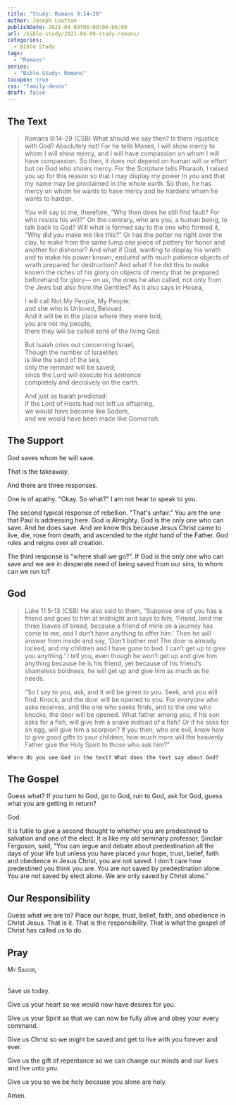 ```yaml
---
title: "Study: Romans 9:14-29"
author: Joseph Louthan
publishDate: 2021-04-09T06:00:00-06:00
url: /bible-study/2021-04-09-study-romans/
categories:
  - Bible Study
tags:
  - "Romans"
series:
  - "Bible Study: Romans"
tocopen: true
css: "family-devos"
draft: false
---
```

## The Text

>Romans 9:14-29 (CSB) What should we say then? Is there injustice with God? Absolutely not! For he tells Moses, I will show mercy to whom I will show mercy, and I will have compassion on whom I will have compassion. So then, it does not depend on human will or effort but on God who shows mercy. For the Scripture tells Pharaoh, I raised you up for this reason so that I may display my power in you and that my name may be proclaimed in the whole earth. So then, he has mercy on whom he wants to have mercy and he hardens whom he wants to harden.
>
>You will say to me, therefore, “Why then does he still find fault? For who resists his will?” On the contrary, who are you, a human being, to talk back to God? Will what is formed say to the one who formed it, “Why did you make me like this?” Or has the potter no right over the clay, to make from the same lump one piece of pottery for honor and another for dishonor? And what if God, wanting to display his wrath and to make his power known, endured with much patience objects of wrath prepared for destruction? And what if he did this to make known the riches of his glory on objects of mercy that he prepared beforehand for glory— on us, the ones he also called, not only from the Jews but also from the Gentiles? As it also says in Hosea,
>
>I will call Not My People, My People,  
>and she who is Unloved, Beloved.  
>And it will be in the place where they were told,  
>you are not my people,  
>there they will be called sons of the living God.
>
>But Isaiah cries out concerning Israel,  
>Though the number of Israelites  
>is like the sand of the sea,  
>only the remnant will be saved;  
>since the Lord will execute his sentence  
>completely and decisively on the earth.
>
>And just as Isaiah predicted:  
>If the Lord of Hosts had not left us offspring,  
>we would have become like Sodom,  
>and we would have been made like Gomorrah.

## The Support

God saves whom he will save.

That is the takeaway.

And there are three responses.

One is of apathy. "Okay. So what?" I am not hear to speak to you.

The second typical response of rebellion. "That's unfair." You are the one that Paul is addressing here. God is Almighty. God is the only one who can save. And he does save. And we know this because Jesus Christ came to live, die, rose from death, and ascended to the right hand of the Father. God rules and reigns over all creation.

The third response is "where shall we go?". If God is the only one who can save and we are in desperate need of being saved from our sins, to whom can we run to?

## God

>Luke 11:5-13 (CSB) He also said to them, “Suppose one of you has a friend and goes to him at midnight and says to him, ‘Friend, lend me three loaves of bread, because a friend of mine on a journey has come to me, and I don’t have anything to offer him.’ Then he will answer from inside and say, ‘Don’t bother me! The door is already locked, and my children and I have gone to bed. I can’t get up to give you anything.’ I tell you, even though he won’t get up and give him anything because he is his friend, yet because of his friend’s shameless boldness, he will get up and give him as much as he needs.
>
>“So I say to you, ask, and it will be given to you. Seek, and you will find. Knock, and the door will be opened to you. For everyone who asks receives, and the one who seeks finds, and to the one who knocks, the door will be opened. What father among you, if his son asks for a fish, will give him a snake instead of a fish? Or if he asks for an egg, will give him a scorpion? If you then, who are evil, know how to give good gifts to your children, how much more will the heavenly Father give the Holy Spirit to those who ask him?”

`Where do you see God in the text? What does the text say about God?`

## The Gospel

Guess what? If you turn to God, go to God, run to God, ask for God, guess what you are getting in return?

God.

It is futile to give a second thought to whether you are predestined to salvation and one of the elect. It is like my old seminary professor, Sinclair Ferguson, said, "You can argue and debate about predestination all the days of your life but unless you have placed your hope, trust, belief, faith and obedience in Jesus Christ, you are not saved. I don't care how predestined you think you are. You are not saved by predestination alone. You are not saved by elect alone. We are only saved by Christ alone."

## Our Responsibility

Guess what we are to? Place our hope, trust, belief, faith, and obedience in Christ Jesus. That is it. That is the responsibility. That is what the gospel of Christ has called us to do.

## Pray

<div style="font-variant: small-caps;">
My Savior,
</div>
&nbsp;

Save us today.

Give us your heart so we would now have desires for you.

Give us your Spirit so that we can now be fully alive and obey your every command.

Give us Christ so we might be saved and get to live with you forever and ever.

Give us the gift of repentance so we can change our minds and our lives and live unto you.

Give us you so we be holy because you alone are holy.

Amen.

